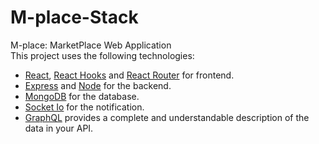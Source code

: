 # M-place-Stack

M-place: MarketPlace Web Application
<br>
This project uses the following technologies:

- [React](https://reactjs.org), [React Hooks](https://reactjs.org/docs/hooks-intro.html) and [React Router](https://reacttraining.com/react-router/) for frontend.
- [Express](http://expressjs.com/) and [Node](https://nodejs.org/en/) for the backend.
- [MongoDB](https://www.mongodb.com/) for the database.
- [Socket Io](https://socket.io/) for the notification.
- [GraphQL](https://graphql.org/) provides a complete and understandable description of the data in your API.

